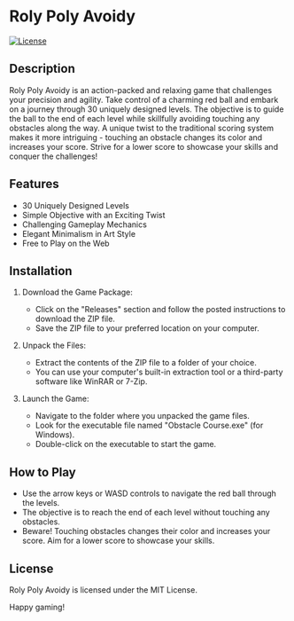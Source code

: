 # Roly Poly Avoidy

[![License](https://img.shields.io/badge/license-MIT-blue.svg)](LICENSE)

## Description

Roly Poly Avoidy is an action-packed and relaxing game that challenges your precision and agility. Take control of a charming red ball and embark on a journey through 30 uniquely designed levels. The objective is to guide the ball to the end of each level while skillfully avoiding touching any obstacles along the way. A unique twist to the traditional scoring system makes it more intriguing - touching an obstacle changes its color and increases your score. Strive for a lower score to showcase your skills and conquer the challenges!

## Features

- 30 Uniquely Designed Levels
- Simple Objective with an Exciting Twist
- Challenging Gameplay Mechanics
- Elegant Minimalism in Art Style
- Free to Play on the Web

## Installation

1. Download the Game Package:
   - Click on the "Releases" section and follow the posted instructions to download the ZIP file.
   - Save the ZIP file to your preferred location on your computer.

2. Unpack the Files:
   - Extract the contents of the ZIP file to a folder of your choice.
   - You can use your computer's built-in extraction tool or a third-party software like WinRAR or 7-Zip.

3. Launch the Game:
   - Navigate to the folder where you unpacked the game files.
   - Look for the executable file named "Obstacle Course.exe" (for Windows).
   - Double-click on the executable to start the game.

## How to Play

- Use the arrow keys or WASD controls to navigate the red ball through the levels.
- The objective is to reach the end of each level without touching any obstacles.
- Beware! Touching obstacles changes their color and increases your score. Aim for a lower score to showcase your skills.

## License

Roly Poly Avoidy is licensed under the MIT License.

Happy gaming!

